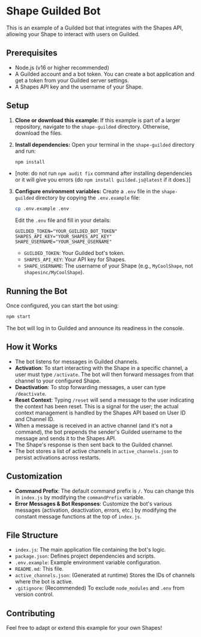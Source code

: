 # Shape Guilded Bot

This is an example of a Guilded bot that integrates with the Shapes API, allowing your Shape to interact with users on Guilded.

## Prerequisites

- Node.js (v16 or higher recommended)
- A Guilded account and a bot token. You can create a bot application and get a token from your Guilded server settings.
- A Shapes API key and the username of your Shape.

## Setup

1.  **Clone or download this example:**
    If this example is part of a larger repository, navigate to the `shape-guilded` directory. Otherwise, download the files.

2.  **Install dependencies:**
    Open your terminal in the `shape-guilded` directory and run:
    ```bash
    npm install
    ```
- [note: do not run `npm audit fix` command after installing dependencies or it will give you errors (do `npm install guilded.js@latest` if it does.)]

3.  **Configure environment variables:**
    Create a `.env` file in the `shape-guilded` directory by copying the `.env.example` file:
    ```bash
    cp .env.example .env
    ```
    Edit the `.env` file and fill in your details:
    ```
    GUILDED_TOKEN="YOUR_GUILDED_BOT_TOKEN"
    SHAPES_API_KEY="YOUR_SHAPES_API_KEY"
    SHAPE_USERNAME="YOUR_SHAPE_USERNAME"
    ```
    - `GUILDED_TOKEN`: Your Guilded bot's token.
    - `SHAPES_API_KEY`: Your API key for Shapes.
    - `SHAPE_USERNAME`: The username of your Shape (e.g., `MyCoolShape`, not `shapesinc/MyCoolShape`).

## Running the Bot

Once configured, you can start the bot using:

```bash
npm start
```

The bot will log in to Guilded and announce its readiness in the console.

## How it Works

-   The bot listens for messages in Guilded channels.
-   **Activation**: To start interacting with the Shape in a specific channel, a user must type `/activate`. The bot will then forward messages from that channel to your configured Shape.
-   **Deactivation**: To stop forwarding messages, a user can type `/deactivate`.
-   **Reset Context**: Typing `/reset` will send a message to the user indicating the context has been reset. This is a signal for the user; the actual context management is handled by the Shapes API based on User ID and Channel ID.
-   When a message is received in an active channel (and it's not a command), the bot prepends the sender's Guilded username to the message and sends it to the Shapes API.
-   The Shape's response is then sent back to the Guilded channel.
-   The bot stores a list of active channels in `active_channels.json` to persist activations across restarts.

## Customization

-   **Command Prefix**: The default command prefix is `/`. You can change this in `index.js` by modifying the `commandPrefix` variable.
-   **Error Messages & Bot Responses**: Customize the bot's various messages (activation, deactivation, errors, etc.) by modifying the constant message functions at the top of `index.js`.

## File Structure

-   `index.js`: The main application file containing the bot's logic.
-   `package.json`: Defines project dependencies and scripts.
-   `.env.example`: Example environment variable configuration.
-   `README.md`: This file.
-   `active_channels.json`: (Generated at runtime) Stores the IDs of channels where the bot is active.
-   `.gitignore`: (Recommended) To exclude `node_modules` and `.env` from version control.

## Contributing

Feel free to adapt or extend this example for your own Shapes!
